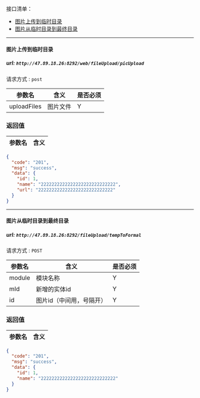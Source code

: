 接口清单：
- [图片上传到临时目录](#图片上传到临时目录)
- [图片从临时目录到最终目录](#图片从临时目录到最终目录)

----------------------------------------

#### 图片上传到临时目录

##### url: `http://47.89.18.26:8292/web/fileUpload/picUpload`
请求方式 : `post`

参数名   | 含义    | 是否必须
-------|--------|-----
uploadFiles|图片文件|Y


###  返回值

参数名  | 含义
-------------|-------------

```json
{
  "code": "201",
  "msg": "success",
  "data": {
    "id": 1,
    "name": "2222222222222222222222222222",
    "url": "2222222222222222222222222222"
  }
}
```
----------------------------------------
#### 图片从临时目录到最终目录

##### url: `http://47.89.18.26:8292/fileUpload/tempToFormal`
请求方式 : `POST`

参数名    | 含义    | 是否必须
-------|--------|-----
module|模块名称|Y
mId|新增的实体id|Y
id|图片id（中间用，号隔开）|Y


###  返回值

参数名  | 含义
-------------|-------------


```json
{
  "code": "201",
  "msg": "success",
  "data": {
    "id": 1,
    "name": "2222222222222222222222222222"
  }
}
```
